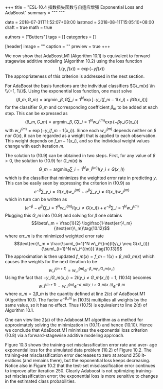 +++
title = "ESL-10.4 指数损失函数与自适应增强 Exponential Loss and AdaBoost"
summary = """
"""

date = 2018-07-31T11:52:07+08:00
lastmod = 2018-08-11T15:05:10+08:00
draft = true 
math = true

authors = ["Butters"]
tags = []
categories = []

[header]
image = ""
caption = ""
preview = true
+++

We now show that AdaBoost.M1 (Algorithm 10.1) is equivalent to forward
stagewise additive modeling (Algorithm 10.2) using the loss function
$$L(y, f(x)) = \exp(−y f(x)) \tag{10.8}$$
The appropriateness of this criterion is addressed in the next section.

For AdaBoost the basis functions are the individual classifiers $G\_m(x) \in
\\{−1, 1\\}$. Using the exponential loss function, one must solve
$$(\beta\_m, G\_m) = \text{arg}\min\_{\beta,G} \sum\_{i=1}^N
\exp[-y\_i(f\_{m-1}(x\_i) + \beta G(x\_i))]$$
for the classifier $G\_m$ and corresponding coefficient $\beta_m$ to be added at each
step. This can be expressed as
$$(\beta\_m, G\_m) = \text{arg}\min\_{\beta,G} \sum\_{i=1}^N
w\_i^{(m)}\exp(-\beta y\_i G(x\_i)) \tag{10.9}$$
with $w\_i^{(m)} = \exp(−y\_i f\_{m−1}(x\_i))$. Since each $w\_i^{(m)}$
depends neither on $\beta$
nor $G(x)$, it can be regarded as a weight that is applied to each observation.
This weight depends on $f\_{m−1}(x\_i)$, and so the individual weight values
change with each iteration $m$.

The solution to (10.9) can be obtained in two steps. First, for any value
of $\beta > 0$, the solution to (10.9) for $G\_m(x)$ is
$$G\_m = \text{arg}\min_{G} \sum\_{i=1}^N
w\_i^{(m)} I(y\_i \neq G(x\_i)) \tag{10.10}$$
which is the classifier that minimizes the weighted error rate in predicting
$y$. This can be easily seen by expressing the criterion in (10.9) as
$$e^{-\beta}\sum\_{y\_i = G(x\_i)}w\_i^{(m)} +
e^{\beta}\sum\_{y\_i \neq G(x\_i)}w\_i^{(m)}$$
which in turn can be written as
$$(e^{-\beta}-e^{\beta})\sum\_{i=1}^N w\_i^{(m)}I(y\_i \neq G(x\_i)) +
e^{-\beta}\sum\_{i=1}^Nw\_i^{(m)} \tag{10.11}$$
Plugging this $G\_m$ into (10.9) and solving for $\beta$ one obtains
$$\beta\_m = \frac{1}{2} \log\frac{1-\text{err}\_m}{\text{err}\_m}\tag{10.12}$$
where $\text{err}\_m$ is the minimized weighted error rate
$$\text{err}\_m = \frac{\sum\_{i=1}^N w\_i^{(m)}I(y\_i \neq G(x\_i))}
{\sum\_{i=1}^N w\_i^{(m)}} \tag{10.13}$$
The approximation is then updated
$f\_m(x) = f\_{m−1}(x) + \beta\_m G\_m(x)$
which causes the weights for the next iteration to be
$$w\_i^{(m+1)}= w\_i^{(m)} e^{-\beta\_m y\_i G\_m(x\_i)} \tag{10.14}$$
Using the fact that $-y\_iG\_m(x\_i) = 2I(y\_i \neq G\_m(x\_i)) - 1$,
(10.14) becomes
$$w\_i^{(m+1)}= w\_i^{(m)} e^{-\alpha\_m I(y\_i \neq G\_m(x\_i))} e^{-\beta\_m}\tag{10.15}$$
where $\alpha\_m = 2\beta\_m$ is the quantity defined at line 2(c) of AdaBoost.M1
(Algorithm 10.1). The factor $e^{−\beta\_m}$ in (10.15) multiplies all weights by the
same value, so it has no effect. Thus (10.15) is equivalent to line 2(d) of
Algorithm 10.1.

One can view line 2(a) of the Adaboost.M1 algorithm as a method for
approximately solving the minimization in (10.11) and hence (10.10). Hence
we conclude that AdaBoost.M1 minimizes the exponential loss criterion
(10.8) via a forward-stagewise additive modeling approach.

Figure 10.3 shows the training-set misclassification error rate and aver-
age exponential loss for the simulated data problem (10.2) of Figure 10.2.
The training-set misclassification error decreases to zero at around 250 it-
erations (and remains there), but the exponential loss keeps decreasing.
Notice also in Figure 10.2 that the test-set misclassification error continues
to improve after iteration 250. Clearly Adaboost is not optimizing training-
set misclassification error; the exponential loss is more sensitive to changes
in the estimated class probabilities.
